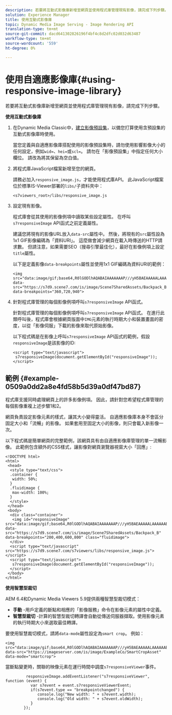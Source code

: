```yaml
---
description: 若要將互動式影像庫新增至網頁並使用程式庫管理現有影像，請完成下列步驟。
solution: Experience Manager
title: 使用互動式影像庫
topic: Dynamic Media Image Serving - Image Rendering API
translation-type: tm+mt
source-git-commit: dacd641302826196f4bf4c8d2dfc02d032d63487
workflow-type: tm+mt
source-wordcount: '559'
ht-degree: 0%

---
```



# 使用自適應影像庫{#using-responsive-image-library}

若要將互動式影像庫新增至網頁並使用程式庫管理現有影像，請完成下列步驟。

**使用互動式影像庫**

1. 在Dynamic Media Classic中，[建立影像預設集](http://help.adobe.com/en_US/scene7/using/WS2F6A1049-B41F-447d-A520-91227F9CDABF.html)，以備您打算使用含預設集的互動式影像庫時使用。

   當您定義與自適應影像庫搭配使用的影像預設集時，請勿使用影響影像大小的任何設定，例如`wid=`、`hei=`或`scl=`。 請勿在「影像預設集」中指定任何大小欄位。 請改為將其保留為空白值。
1. 將程式庫JavaScript檔案新增至您的網頁。

   請務必加入`responsive_image.js`，才能使用程式庫API。 此JavaScript檔案位於標準IS-Viewer部署的`libs/`子資料夾中：

   `<s7viewers_root>/libs/responsive_image.js`
1. 設定現有影像。

   程式庫會從其使用的影像例項中讀取某些設定屬性。 在呼叫`s7responsiveImage` API函式之前定義屬性。

   建議您將現有的影像URL放入`data-src`屬性中。 然後，將現有的`src`屬性設為1x1 GIF影像編碼為「資料URI」。 這麼做會減少網頁在載入時傳送的HTTP請求數。 但請注意，如果需要SEO（搜尋引擎最佳化），最好在影像例項上設定`title`屬性。

   以下是定義影像`data-breakpoints`屬性並使用1x1 GIF編碼為資料URI的範例：

   ```
   <img src="data:image/gif;base64,R0lGODlhAQABAIAAAAAAAP///yH5BAEAAAAALAAAAAABAAEAAAIBRAA7" data-src="https://s7d9.scene7.com/is/image/Scene7SharedAssets/Backpack_B" data-breakpoints="360,720,940">
   ```

1. 針對程式庫管理的每個影像例項呼叫`s7responsiveImage` API函式。

   針對程式庫管理的每個影像例項呼叫`s7responsiveImage` API函式。 在進行此類呼叫後，程式庫會根據網頁版面中`IMG`元素的執行時期大小和裝置畫面的密度，以從「影像伺服」下載的影像來取代原始影像。

   以下程式碼是在影像上呼叫`s7responsiveImage` API函式的範例，假設`responsiveImage`是該影像的ID:

   ```
   <script type="text/javascript"> 
    s7responsiveImage(document.getElementById("responsiveImage")); 
   </script>
   ```

## 範例 {#example-0509a0dd2a8e4fd58b5d39a0df47bd87}

程式庫支援同時處理網頁上的許多影像例項。 因此，請針對您希望程式庫管理的每個影像重複上述步驟1和2。

網頁負責設定影像元素的樣式，讓其大小變得靈活。 自適應影像庫本身不會區分固定大小和「流暢」的影像。 如果套用至固定大小的影像，則只會載入新影像一次。

以下程式碼是簡單網頁的完整範例，該網頁具有由自適應影像庫管理的單一流暢影像。 此範例包含額外的CSS樣式，讓影像對網頁瀏覽器視窗大小「回應」:

```
<!DOCTYPE html> 
<html> 
 <head> 
  <style type="text/css"> 
  .container { 
   width: 50%; 
  } 
  .fluidimage { 
   max-width: 100%; 
  } 
  </style> 
 </head> 
 <body> 
  <div class="container"> 
   <img id="responsiveImage" src="data:image/gif;base64,R0lGODlhAQABAIAAAAAAAP///yH5BAEAAAAALAAAAAABAAEAAAIBRAA7" data-src="https://s7d9.scene7.com/is/image/Scene7SharedAssets/Backpack_B" data-breakpoints="200,400,600,800" class="fluidimage"> 
  </div> 
  <script type="text/javascript" src="https://s7d9.scene7.com/s7viewers/libs/responsive_image.js"></script> 
  <script type="text/javascript"> 
   s7responsiveImage(document.getElementById("responsiveImage")); 
  </script> 
 </body> 
</html>
```

**使用智慧型裁切**

AEM 6.4和Dynamic Media Viewers 5.9提供兩種智慧型裁切模式：

* **手動** -用戶定義的斷點和相應的「影像服務」命令在影像元素的屬性中定義。
* **智慧型裁切** -計算的智慧型裁切轉譯會自動從傳送伺服器擷取。使用影像元素的執行時期大小來選取最佳轉譯。

要使用智慧裁切模式，請將`data-mode`屬性設定為`smart crop`。 例如：

```
<img 
src="data:image/gif;base64,R0lGODlhAQABAIAAAAAAAP///yH5BAEAAAAALAAAAAABAAEAAAIBRAA7" 
data-src="https://imageserver.com/is/image/ExampleCo/SmartCropAsset" 
data-mode="smartcrop">
```

當斷點變更時，關聯的映像元素在運行時間中調度`s7responsiveViewer`事件。

```
         responsiveImage.addEventListener("s7responsiveViewer", function (event) { 
           var s7event = event.s7responsiveViewerEvent; 
           if(s7event.type == "breakpointchanged") { 
              console.log("New width: " + s7event.width); 
              console.log("Old width: " + s7event.oldWidth); 
           } 
        });
```
